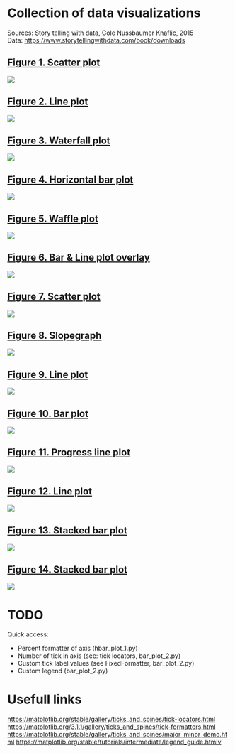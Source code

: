 # Collection of data visualizations

Sources: Story telling with data, Cole Nussbaumer Knaflic, 2015  
Data: https://www.storytellingwithdata.com/book/downloads

## [Figure 1. Scatter plot](https://github.com/vaidasbog/data-viz/blob/main/code/scatter_plot_1.py)

![](plots/scatter_plot_1.png)

## [Figure 2. Line plot](https://github.com/vaidasbog/data-viz/blob/main/code/line_plot_1.py)

![](plots/line_plot_1.png)


## [Figure 3. Waterfall plot](https://github.com/vaidasbog/data-viz/blob/main/code/waterfall_1.py)

![](plots/waterfall_1.png)

## [Figure 4. Horizontal bar plot](https://github.com/vaidasbog/data-viz/blob/main/code/hbar_plot_1.py)

![](plots/hbar_plot_1.png)

## [Figure 5. Waffle plot](https://github.com/vaidasbog/data-viz/blob/main/code/waffle_plot_1.py)

![](plots/waffle_plot_1.png)

## [Figure 6. Bar & Line plot overlay](https://github.com/vaidasbog/data-viz/blob/main/code/bar_and_line_overlay_plots.py)

![](plots/bar_and_line_overlay_plot.png)

## [Figure 7. Scatter plot](https://github.com/vaidasbog/data-viz/blob/main/code/scatter_plot_2.py)

![](plots/scatter_plot_2.png)

## [Figure 8. Slopegraph](https://github.com/vaidasbog/data-viz/blob/main/code/slopegraph_1.py)

![](plots/slopegraph_1.png)  

## [Figure 9. Line plot](https://github.com/vaidasbog/data-viz/blob/main/code/line_plot_2.py)

![](plots/line_plot_2.png) 

## [Figure 10. Bar plot](https://github.com/vaidasbog/data-viz/blob/main/code/bar_plot_1.py)

![](plots/bar_plot_1.png)  

## [Figure 11. Progress line plot](https://github.com/vaidasbog/data-viz/blob/main/code/progress_line_plot.py)

![](plots/progress_line_plot.png)  

## [Figure 12. Line plot](https://github.com/vaidasbog/data-viz/blob/main/code/line_plot_3.py)

![](plots/line_plot_3.png)  

## [Figure 13. Stacked bar plot](https://github.com/vaidasbog/data-viz/blob/main/code/bar_plot_2.py)

![](plots/bar_plot_2.png) 

## [Figure 14. Stacked bar plot](https://github.com/vaidasbog/data-viz/blob/main/code/bar_plot_3.py)

![](plots/bar_plot_3.png) 


# TODO
Quick access:
* Percent formatter of axis (hbar_plot_1.py)
* Number of tick in axis (see: tick locators, bar_plot_2.py)
* Custom tick label values (see FixedFormatter, bar_plot_2.py)
* Custom legend (bar_plot_2.py)

# Usefull links
https://matplotlib.org/stable/gallery/ticks_and_spines/tick-locators.html
https://matplotlib.org/3.1.1/gallery/ticks_and_spines/tick-formatters.html
https://matplotlib.org/stable/gallery/ticks_and_spines/major_minor_demo.html
https://matplotlib.org/stable/tutorials/intermediate/legend_guide.htmlv